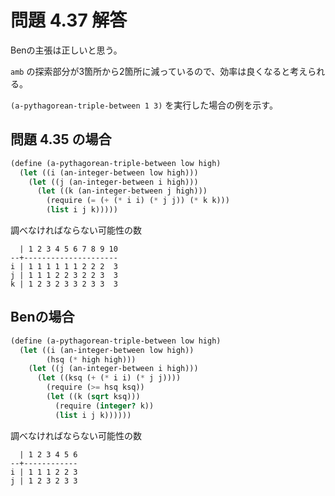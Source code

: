 # 問題 4.37 解答

Benの主張は正しいと思う。

`amb` の探索部分が3箇所から2箇所に減っているので、効率は良くなると考えられる。

`(a-pythagorean-triple-between 1 3)` を実行した場合の例を示す。

## 問題 4.35 の場合

```scm
(define (a-pythagorean-triple-between low high)
  (let ((i (an-integer-between low high)))
    (let ((j (an-integer-between i high)))
      (let ((k (an-integer-between j high)))
        (require (= (+ (* i i) (* j j)) (* k k)))
        (list i j k)))))
```

調べなければならない可能性の数

```
  | 1 2 3 4 5 6 7 8 9 10
--+---------------------
i | 1 1 1 1 1 1 2 2 2  3
j | 1 1 1 2 2 3 2 2 3  3
k | 1 2 3 2 3 3 2 3 3  3
```

##  Benの場合

```scm
(define (a-pythagorean-triple-between low high)
  (let ((i (an-integer-between low high))
        (hsq (* high high)))
    (let ((j (an-integer-between i high)))
      (let ((ksq (+ (* i i) (* j j))))
        (require (>= hsq ksq))
        (let ((k (sqrt ksq)))
          (require (integer? k))
          (list i j k))))))
```

調べなければならない可能性の数

```
  | 1 2 3 4 5 6
--+------------
i | 1 1 1 2 2 3
j | 1 2 3 2 3 3
```
